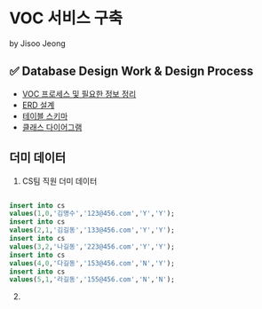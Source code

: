 ﻿
# VOC 서비스 구축

by Jisoo Jeong

## ✅ Database Design Work & Design Process

- [VOC 프로세스 및 필요한 정보 정리](https://github.com/hy6219/VOC_Project/blob/main/ERD%20%26%20Class%20Diagram/VOC%ED%94%84%EB%A1%9C%EC%84%B8%EC%8A%A4_%EC%A0%95%EB%A6%AC_%EC%A0%95%EC%A7%80%EC%88%98.md)
- [ERD 설계](https://github.com/hy6219/VOC_Project/blob/main/ERD%20%26%20Class%20Diagram/VOC_%EC%A0%95%EC%A7%80%EC%88%98_ERD%EC%84%A4%EA%B3%84.png)
- [테이블 스키마](https://github.com/hy6219/VOC_Project/blob/main/Table_Schema/VOC_jisooJeong.sql)
- [클래스 다이어그램](https://github.com/hy6219/VOC_Project/blob/main/ERD%20%26%20Class%20Diagram/VOC_%EC%A0%95%EC%A7%80%EC%88%98_%ED%81%B4%EB%9E%98%EC%8A%A4%EB%8B%A4%EC%9D%B4%EC%96%B4%EA%B7%B8%EB%9E%A8_%EC%B4%88%EC%95%88.png)

## 더미 데이터
1. CS팀 직원 더미 데이터
```sql

insert into cs  
values(1,0,'김명수','123@456.com','Y','Y');  
insert into cs  
values(2,1,'김길동','133@456.com','Y','Y');  
insert into cs  
values(3,2,'나길동','223@456.com','Y','Y');  
insert into cs  
values(4,0,'다길동','153@456.com','N','Y');  
insert into cs  
values(5,1,'라길동','155@456.com','N','N');
```
2. 
